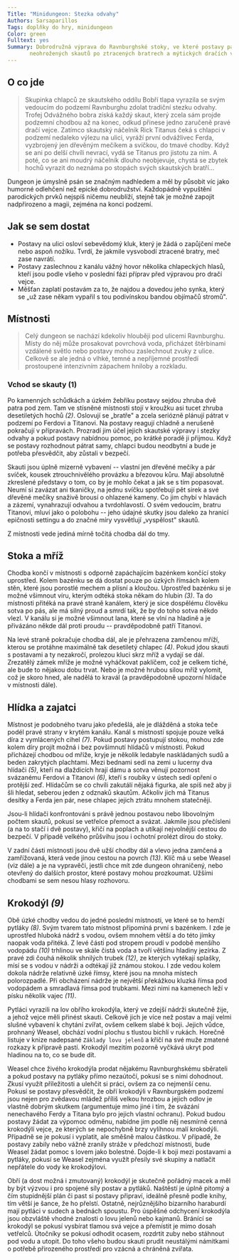 ```yaml
---
Title: "Minidungeon: Stezka odvahy"
Authors: Sarsaparillos
Tags: doplňky do hry, minidungeon
Color: green
Fulltext: yes
Summary: Dobrodružná výprava do Ravnburghské stoky, ve které postavy pátrají po boku
       neohrožených skautů po ztracených bratrech a mýtických dračích vejcích
---
```


O co jde
--------

> Skupinka chlapců ze skautského oddílu Bobří tlapa vyrazila se svým
vedoucím do podzemí Ravnburghu zdolat tradiční stezku odvahy. Trofej
Odvážného bobra získá každý skaut, který zcela sám projde podzemní
chodbou až na konec, odkud přinese jedno zaručeně pravé dračí vejce.
Zatímco skautský náčelník Rick Titanus čeká s chlapci v podzemí nedaleko
výlezu na ulici, vyráží první odvážlivec Ferda, vyzbrojený jen dřevěným
mečíkem a svíčkou, do tmavé chodby. Když se ani po delší chvíli nevrací,
vydá se Titanus pro jistotu za ním. A poté, co se ani moudrý náčelník
dlouho neobjevuje, chystá se zbytek hochů vyrazit do neznáma po stopách
svých skautských bratří...

Dungeon je úmyslně psán se značným nadhledem a měl by působit víc jako
humorné odlehčení než epické dobrodružství. Každopádně vypuštění
parodických prvků nejspíš ničemu neublíží, stejně tak je možné zapojit
nadpřirozeno a magii, zejména na konci podzemí.

Jak se sem dostat
-----------------

- Postavy na ulici osloví sebevědomý kluk, který je žádá o zapůjčení
meče nebo aspoň nožíku. Tvrdí, že jakmile vysvobodí ztracené bratry, meč
zase navrátí.
- Postavy zaslechnou z kanálu vážný hovor několika chlapeckých hlasů,
kteří jsou podle všeho v poslední fázi příprav před výpravou pro dračí
vejce.
- Měšťan zaplatí postavám za to, že najdou a dovedou jeho synka, který
se „už zase někam vypařil s tou podivínskou bandou objímačů stromů".

Místnosti
---------

> Celý dungeon se nachází kdekoliv hlouběji pod ulicemi Ravnburghu.
Místy do něj může prosakovat povrchová voda, přicházet štěrbinami
vzdálené světlo nebo postavy mohou zaslechnout zvuky z ulice. Celkově se
ale jedná o vlhké, temné a nepříjemné prostředí prostoupené intenzivním
zápachem hniloby a rozkladu.

### Vchod se skauty (1)

Po kamenných schůdkách a úzkém žebříku postavy sejdou zhruba dvě patra
pod zem. Tam ve stísněné místnosti stojí v kroužku asi tucet zhruba
desetiletých hochů *(2)*. Oslovují se „bratře" a zcela seriózně plánují
pátrat v podzemí po Ferdovi a Titanovi. Na postavy reagují chladně a
nerušeně pokračují v přípravách. Prozradí jim účel jejich skautské
výpravy i stezky odvahy a pokud postavy nabídnou pomoc, po krátké poradě
ji přijmou. Když se postavy rozhodnout pátrat samy, chlapci budou
neodbytní a bude je potřeba přesvědčit, aby zůstali v bezpečí.

Skauti jsou úplně mizerně vybavení -- vlastní jen dřevěné mečíky a pár
svíček, kousek ztrouchnivělého provázku a březovou kůru. Mají absolutně
zkreslené představy o tom, co by je mohlo čekat a jak se s tím
popasovat. Neumí si zavázat ani tkaničky, na jednu svíčku spotřebují pět
sirek a své dřevěné mečíky snaživě brousí o ohlazené kameny. Co jim
chybí v hlavách a zázemí, vynahrazují odvahou a tvrdohlavostí. O svém
vedoucím, bratru Titanovi, mluví jako o polobohu -- jeho údajné skutky
jsou daleko za hranicí epičnosti settingu a do značné míry vysvětlují
„vyspělost" skautů.

Z místnosti vede jediná mírně točitá chodba dál do tmy.

Stoka a mříž
------------

Chodba končí v místnosti s odporně zapáchajícím bazénkem končící stoky
uprostřed. Kolem bazénku se dá dostat pouze po úzkých římsách kolem
stěn, které jsou porostlé mechem a plísní a kloužou. Uprostřed bazénku
si je možné všimnout víru, kterým odtéká stoka někam do hlubin *(3)*. Ta
do místnosti přitéká na pravé straně kanálem, který je sice dospělému
člověku sotva po pás, ale má silný proud a smrdí tak, že by do toho
sotva někdo vlezl. V kanálu si je možné všimnout lana, které se vlní na
hladině a je přivázáno někde dál proti proudu -- pravděpodobně patří
Titanovi.

Na levé straně pokračuje chodba dál, ale je přehrazena zamčenou mříží,
kterou se protáhne maximálně tak desetiletý chlapec *(4)*. Pokud jdou
skauti s postavami a ty nezakročí, prolezou kluci skrz mříž a vydají se
dál. Zrezatělý zámek mříže je možné vyháčkovat paklíčem, což je celkem
tiché, ale bude to nějakou dobu trvat. Nebo je možné hrubou silou mříž
vylomit, což je skoro hned, ale nadělá to kravál (a pravděpodobně
upozorní hlídače v místnosti dále).

Hlídka a zajatci
----------------

Místnost je podobného tvaru jako předešlá, ale je dlážděná a stoka teče
podél pravé strany v krytém kanálu. Kanál s místností spojuje pouze
velká díra z vymlácených cihel *(7)*. Pokud postavy postupují stokou,
mohou zde kolem díry projít možná i bez povšimnutí hlídačů v místnosti.
Pokud přicházejí chodbou od mříže, kryje je několik ledabyle
naskládaných sudů a beden zakrytých plachtami. Mezi bednami sedí na zemi
u lucerny dva hlídači *(5)*, kteří na dlaždicích hrají dámu a sotva
věnují pozornost svázanému Ferdovi a Titanovi *(6)*, kteří s roubíky v
ústech sedí opření o protější zeď. Hlídačům se co chvíli zakutálí nějaká
figurka, ale spíš než aby ji šli hledat, seberou jeden z odznaků
skautům. Ačkoliv jich má Titanus desítky a Ferda jen pár, nese chlapec
jejich ztrátu mnohem statečněji.

Jsou-li hlídači konfrontováni s právě jednou postavou nebo libovolným
počtem skautů, pokusí se vetřelce přemoct a svázat. Jakmile jsou
přečísleni (a na to stačí i dvě postavy), křičí na poplach a utíkají
nejvolnější cestou do bezpečí. V případě velkého průšvihu jsou i ochotní
prolézt dírou do stoky.

V zadní části místnosti jsou dvě užší chodby dál a vlevo jedna zamčená a
zamřížovaná, která vede jinou cestou na povrch *(13)*. Klíč má u sebe
Weasel (viz dále) a je na vypravěči, jestli chce mít zde dungeon
ohraničený, nebo otevřený do dalších prostor, které postavy mohou
prozkoumat. Užšími chodbami se sem nesou hlasy rozhovoru.

Krokodýl *(9)*
--------------

Obě úzké chodby vedou do jedné poslední místnosti, ve které se to hemží
pytláky *(8)*. Svým tvarem tato místnost připomíná první s bazénkem. I
zde je uprostřed hluboká nádrž s vodou, ovšem mnohem větší a do této
jímky naopak voda přitéká. Z levé části pod stropem proudí v podobě
menšího vodopádu *(10)* trhlinou ve skále čistá voda a tvoří většinu
hladiny jezírka. Z pravé zdi čouhá několik shnilých trubek *(12)*, ze
kterých vytékají splašky, mísí se s vodou v nádrži a odtékají již známou
stokou. I zde vedou kolem dokola nádrže relativně úzké římsy, které jsou
na mnoha místech polorozpadlé. Při obcházení nádrže je největší
překážkou kluzká římsa pod vodopádem a smradlavá římsa pod trubkami.
Mezi nimi na kamenech leží v písku několik vajec *(11)*.

Pytláci vyrazili na lov obřího krokodýla, který ve zdejší nádrži
skutečně žije, a jehož vejce měli přinést skauti. Celkově jich je více
než postav a mají velmi slušné vybavení k chytání zvířat, ovšem celkem
slabé k boji. Jejich vůdce, prohnaný Weasel, obchází vodní plochu s
tlustou bichlí v rukách. Horečně listuje v knize nadepsané
`Základy lovu jelenů` a křičí na své muže zmatené rozkazy k přípravě pastí. Krokodýl
mezitím pozorně vyčkává ukryt pod hladinou na to, co se bude dít.

Weasel chce živého krokodýla prodat nějakému Ravnburghskému sběrateli a
pokud postavy na pytláky přímo nezaútočí, pokusí se s nimi dohodnout.
Zkusí využít příležitosti a ulehčit si práci, ovšem za co nejmenší cenu.
Pokusí se postavy přesvědčit, že obří krokodýli v Ravnburgském podzemí
jsou nejen pro zvědavou mládež příliš velkou hrozbou a jejich odlov je
vlastně dobrým skutkem (argumentuje mimo jiné i tím, že svázání
nenechavého Ferdy a Titana bylo pro jejich vlastní ochranu). Pokud budou
postavy žádat za výpomoc odměnu, nabídne jim podle něj nesmírně cenná
krokodýlí vejce, ze kterých se nepochybně brzy vylíhnou malí krokodýli.
Případně se je pokusí i vyplatit, ale směšně malou částkou. V případě,
že postavy zabily nebo vážně zranily stráže v předchozí místnosti, bude
Weasel žádat pomoc s lovem jako bolestné. Dojde-li k boji mezi postavami
a pytláky, pokusí se Weasel zejména využít přesily své skupiny a
natlačit nepřátele do vody ke krokodýlovi.

Obří (a dost možná i zmutovaný) krokodýl je skutečně pořádný macek a měl
by být výzvou i pro spojené síly postav a pytláků. Naštěstí je úplně
pitomý a čím stupidnější plán či past si postavy připraví, ideálně
přesně podle knihy, tím větší je šance, že ho přelstí. Ostatně,
nejrůznějšího bizarního haraburdí mají pytláci v sudech a bednách
spoustu. Pro úspěšné odchycení krokodýla jsou obzvláště vhodné znalosti
o lovu jelenů nebo kajmanů. Bránící se krokodýl se pokusí vysbírat
tlamou svá vejce a přemístit je mimo dosah vetřelců. Útočníky se pokusí
odhodit ocasem, rozdrtit zuby nebo stáhnout pod vodu a utopit. Do toho
všeho budou skauti prudit neustálými námitkami o potřebě přirozeného
prostředí pro vzácná a chráněná zvířata.

